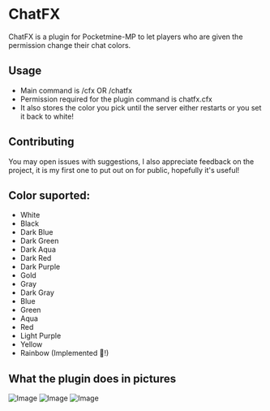 # ChatFX

ChatFX is a plugin for Pocketmine-MP to let players who are given the permission change their chat colors.


## Usage

- Main command is /cfx OR /chatfx
- Permission required for the plugin command is chatfx.cfx
- It also stores the color you pick until the server either restarts or you set it back to white!

## Contributing
You may open issues with suggestions, I also appreciate feedback on the project, it is my first one to put out on for public, hopefully it's useful!

## Color suported:
- White
- Black
- Dark Blue
- Dark Green
- Dark Aqua
- Dark Red
- Dark Purple
- Gold
- Gray
- Dark Gray
- Blue
- Green
- Aqua
- Red
- Light Purple
- Yellow
- Rainbow (Implemented :eyes:!)

## What the plugin does in pictures
![Image](https://i.imgur.com/I9z5mZ7_d.webp?maxwidth=760&fidelity=grand)
![Image](https://i.imgur.com/FXbeCz1_d.webp?maxwidth=760&fidelity=grand)
![Image](https://i.imgur.com/LVT8J0R_d.webp?maxwidth=760&fidelity=grand)
